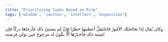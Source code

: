 ```yaml
---
title: "Prioritizing Tasks Based on Risk"
tags: ['wisdom', 'caution', 'intellect', "exposition"]
---
```


 وكان يُقال إذا تخالجتْك الأمُورُ فاسْتَقِلَّ أعظمها خطرًا فإنْ لم يستبنْ ذلك فأرجاها دركًا فإن اشتبه ذلك فأجدَرُها ألَّا يكُونَ له مرجوع حين تولي فرصته
